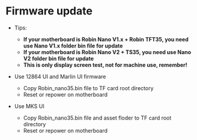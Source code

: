 # Firmware update

- Tips: 
  - **If your motherboard is Robin Nano V1.x + Robin TFT35, you need use Nano V1.x folder bin file for update**
  - **If your motherboard is Robin Nano V2 + TS35, you need use Nano V2 folder bin file for update**
  - **This is only display screen test, not for machine use, remember!**

- Use 12864 UI and Marlin UI firmware
  - Copy Robin_nano35.bin file to TF card root directory
  - Reset or repower on motherboard

- Use MKS UI
  - Copy Robin_nano35.bin file and asset floder to TF card root directory
  - Reset or repower on motherboard
